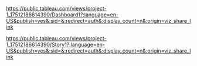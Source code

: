 https://public.tableau.com/views/project-1_17512186614390/Dashboard1?:language=en-US&publish=yes&:sid=&:redirect=auth&:display_count=n&:origin=viz_share_link

https://public.tableau.com/views/project-1_17512186614390/Story1?:language=en-US&publish=yes&:sid=&:redirect=auth&:display_count=n&:origin=viz_share_link
